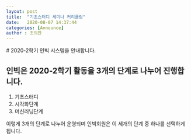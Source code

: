 ```yaml
---
layout: post
title:  "기초스터디 세미나 커리큘럼"
date:   2020-08-07 14:37:44
categories: [Announce]
author : 조의찬
---
```



<Box>
# 2020-2학기 인빅 시스템을 안내합니다.

## 인빅은 2020-2학기 활동을 3개의 단계로 나누어 진행합니다.

1. 기초스터디
2. 시각화단계
3. 머신러닝단계

이렇게 3개의 단계로 나누어 운영되며 인빅회원은 이 세개의 단계 중 하나를 선택하게 됩니다.

</box>
